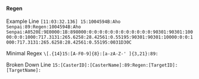 #### Regen

Example Line
`[11:03:32.136] 15:1004594B:Aho Senpai:89:Regen:1004594B:Aho Senpai:A0520E:9E0000:1B:898000:0:0:0:0:0:0:0:0:0:0:0:0:90301:90301:10000:0:0:1000:717.3131:265.6258:28.42561:0.55195:90301:90301:10000:0:0:1000:717.3131:265.6258:28.42561:0.55195:0031D30C`

Minimal Regex
`\[.{14}15:[A-F0-9]{8}:[a-zA-Z-' ]{3,21}:89:`

Broken Down Line
`15:[CasterID]:[CasterName]:89:Regen:[TargetID]:[TargetName]:`
